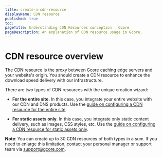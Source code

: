 ```yaml
---
title: create-a-cdn-resource
displayName: CDN resource
published: true
toc:
pageTitle: Understanding CDN Resources conception | Gcore
pageDescription: An explanation of CDN resource usage in Gcore.
---
```

# CDN resource overview

The CDN resource is the proxy between Gcore caching edge servers and your website's origin. You should create a CDN resource to enhance the download speed delivery with our infrastructure. 

There are two types of CDN resources with the unique creation wizard:

- **For the entire site**. In this case, you integrate your entire website with our CDN and DNS products. Use the <a href="https://gcore.com/docs/cdn/getting-started/create-a-cdn-resource/create-a-cdn-resource-for-the-entire-site" target="_blank">guide on configuring a CDN resource for the entire site</a>.

- **For static assets only**. In this case, you integrate only static content delivery, such as images, CSS styles, etc. Use the <a href="https://gcore.com/docs/cdn/getting-started/create-a-cdn-resource/create-a-cdn-resource-for-only-static-files" target="_blank">guide on configuring a CDN resource for static assets only</a>.

**Note**: You can create up to 30 CDN resources of both types in a sum. If you need to enlarge this limitation, contact your personal manager or support team via [support@gcore.com](mailto:support@gcore.com). 